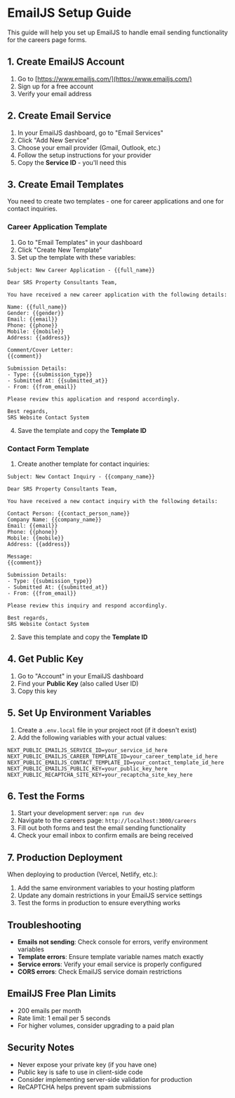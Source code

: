 # EmailJS Setup Guide

This guide will help you set up EmailJS to handle email sending functionality for the careers page forms.

## 1. Create EmailJS Account

1. Go to [https://www.emailjs.com/](https://www.emailjs.com/)
2. Sign up for a free account
3. Verify your email address

## 2. Create Email Service

1. In your EmailJS dashboard, go to "Email Services"
2. Click "Add New Service"
3. Choose your email provider (Gmail, Outlook, etc.)
4. Follow the setup instructions for your provider
5. Copy the **Service ID** - you'll need this

## 3. Create Email Templates

You need to create two templates - one for career applications and one for contact inquiries.

### Career Application Template

1. Go to "Email Templates" in your dashboard
2. Click "Create New Template"
3. Set up the template with these variables:

```
Subject: New Career Application - {{full_name}}

Dear SRS Property Consultants Team,

You have received a new career application with the following details:

Name: {{full_name}}
Gender: {{gender}}
Email: {{email}}
Phone: {{phone}}
Mobile: {{mobile}}
Address: {{address}}

Comment/Cover Letter:
{{comment}}

Submission Details:
- Type: {{submission_type}}
- Submitted At: {{submitted_at}}
- From: {{from_email}}

Please review this application and respond accordingly.

Best regards,
SRS Website Contact System
```

4. Save the template and copy the **Template ID**

### Contact Form Template

1. Create another template for contact inquiries:

```
Subject: New Contact Inquiry - {{company_name}}

Dear SRS Property Consultants Team,

You have received a new contact inquiry with the following details:

Contact Person: {{contact_person_name}}
Company Name: {{company_name}}
Email: {{email}}
Phone: {{phone}}
Mobile: {{mobile}}
Address: {{address}}

Message:
{{comment}}

Submission Details:
- Type: {{submission_type}}
- Submitted At: {{submitted_at}}
- From: {{from_email}}

Please review this inquiry and respond accordingly.

Best regards,
SRS Website Contact System
```

2. Save this template and copy the **Template ID**

## 4. Get Public Key

1. Go to "Account" in your EmailJS dashboard
2. Find your **Public Key** (also called User ID)
3. Copy this key

## 5. Set Up Environment Variables

1. Create a `.env.local` file in your project root (if it doesn't exist)
2. Add the following variables with your actual values:

```
NEXT_PUBLIC_EMAILJS_SERVICE_ID=your_service_id_here
NEXT_PUBLIC_EMAILJS_CAREER_TEMPLATE_ID=your_career_template_id_here
NEXT_PUBLIC_EMAILJS_CONTACT_TEMPLATE_ID=your_contact_template_id_here
NEXT_PUBLIC_EMAILJS_PUBLIC_KEY=your_public_key_here
NEXT_PUBLIC_RECAPTCHA_SITE_KEY=your_recaptcha_site_key_here
```

## 6. Test the Forms

1. Start your development server: `npm run dev`
2. Navigate to the careers page: `http://localhost:3000/careers`
3. Fill out both forms and test the email sending functionality
4. Check your email inbox to confirm emails are being received

## 7. Production Deployment

When deploying to production (Vercel, Netlify, etc.):

1. Add the same environment variables to your hosting platform
2. Update any domain restrictions in your EmailJS service settings
3. Test the forms in production to ensure everything works

## Troubleshooting

- **Emails not sending**: Check console for errors, verify environment variables
- **Template errors**: Ensure template variable names match exactly
- **Service errors**: Verify your email service is properly configured
- **CORS errors**: Check EmailJS service domain restrictions

## EmailJS Free Plan Limits

- 200 emails per month
- Rate limit: 1 email per 5 seconds
- For higher volumes, consider upgrading to a paid plan

## Security Notes

- Never expose your private key (if you have one)
- Public key is safe to use in client-side code
- Consider implementing server-side validation for production
- ReCAPTCHA helps prevent spam submissions
